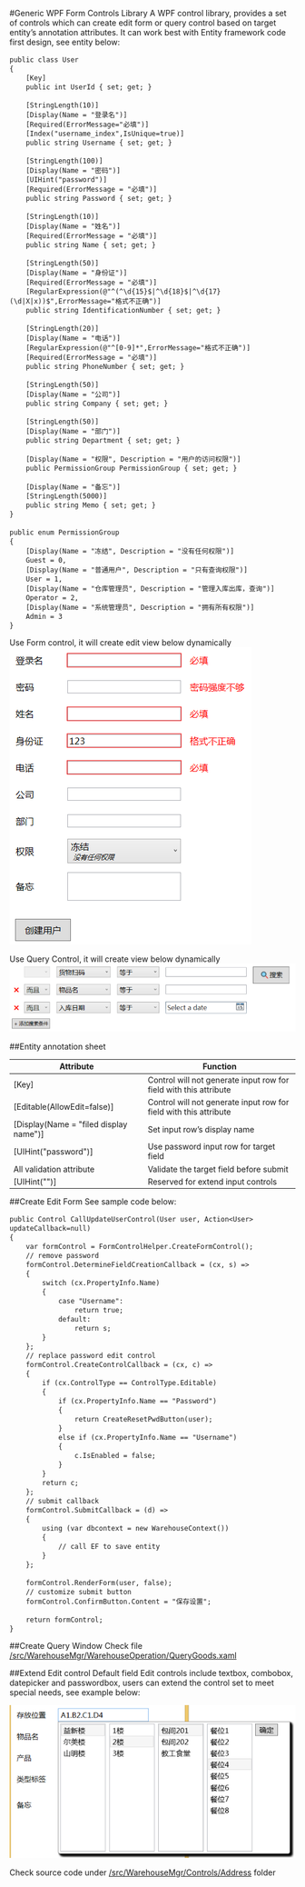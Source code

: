 #Generic WPF Form Controls Library
A WPF control library, provides a set of controls which can create edit form or query control based on target entity’s annotation attributes. It can work best with Entity framework code first design, see entity below:
	
	public class User
	{
		[Key]
		public int UserId { set; get; }

		[StringLength(10)]
		[Display(Name = "登录名")]
		[Required(ErrorMessage="必填")]
		[Index("username_index",IsUnique=true)]
		public string Username { set; get; }

		[StringLength(100)]
		[Display(Name = "密码")]
		[UIHint("password")]
		[Required(ErrorMessage = "必填")]
		public string Password { set; get; }

		[StringLength(10)]
		[Display(Name = "姓名")]
		[Required(ErrorMessage = "必填")]
		public string Name { set; get; }

		[StringLength(50)]
		[Display(Name = "身份证")]
		[Required(ErrorMessage = "必填")]
		[RegularExpression(@"^(^\d{15}$|^\d{18}$|^\d{17}(\d|X|x))$",ErrorMessage="格式不正确")]
		public string IdentificationNumber { set; get; }

		[StringLength(20)]
		[Display(Name = "电话")]
		[RegularExpression(@"^[0-9]*",ErrorMessage="格式不正确")]
		[Required(ErrorMessage = "必填")]
		public string PhoneNumber { set; get; }

		[StringLength(50)]
		[Display(Name = "公司")]
		public string Company { set; get; }

		[StringLength(50)]
		[Display(Name = "部门")]
		public string Department { set; get; }

		[Display(Name = "权限", Description = "用户的访问权限")]
		public PermissionGroup PermissionGroup { set; get; }

		[Display(Name = "备忘")]
		[StringLength(5000)]
		public string Memo { set; get; }
	}

	public enum PermissionGroup
	{
		[Display(Name = "冻结", Description = "没有任何权限")]
		Guest = 0,
		[Display(Name = "普通用户", Description = "只有查询权限")]
		User = 1,
		[Display(Name = "仓库管理员", Description = "管理入库出库，查询")]
		Operator = 2,
		[Display(Name = "系统管理员", Description = "拥有所有权限")]
		Admin = 3
	}

Use Form control, it will create edit view below dynamically
![Entity Form view](/docimages/form.png) 

Use Query Control, it will create view below dynamically
![Entity search view](/docimages/query.png) 

##Entity annotation sheet

|Attribute	|Function	|
|-----------|-----------|
|[Key]|Control will not generate input row for field with this attribute|
|[Editable(AllowEdit=false)]|Control will not generate input row for field with this attribute|
|[Display(Name = "filed display name")]|Set input row’s display name|
|[UIHint("password")]|Use password input row for target field|
|All validation attribute|Validate the target field before submit|
|[UIHint("<control name>")]|Reserved for extend input controls|

##Create Edit Form
See sample code below:

	public Control CallUpdateUserControl(User user, Action<User> updateCallback=null)
	{
		var formControl = FormControlHelper.CreateFormControl();
		// remove password
		formControl.DetermineFieldCreationCallback = (cx, s) =>
		{
			switch (cx.PropertyInfo.Name)
			{
				case "Username":
					return true;
				default:
					return s;
			}
		};
		// replace password edit control
		formControl.CreateControlCallback = (cx, c) =>
		{
			if (cx.ControlType == ControlType.Editable)
			{
				if (cx.PropertyInfo.Name == "Password")
				{
					return CreateResetPwdButton(user);
				}
				else if (cx.PropertyInfo.Name == "Username")
				{
					c.IsEnabled = false;
				}
			}
			return c;
		};
		// submit callback
		formControl.SubmitCallback = (d) =>
		{
			using (var dbcontext = new WarehouseContext())
			{
				// call EF to save entity
			}
		};

		formControl.RenderForm(user, false);
		// customize submit button
		formControl.ConfirmButton.Content = "保存设置";

		return formControl;
	}

##Create Query Window
Check file [/src/WarehouseMgr/WarehouseOperation/QueryGoods.xaml](/src/WarehouseMgr/WarehouseOperation/QueryGoods.xaml)

##Extend Edit control
Default field Edit controls include textbox, combobox, datepicker and passwordbox, users can extend the control set to meet special needs, see example below:

![Address input control](/docimages/extend.png) 

Check source code under [/src/WarehouseMgr/Controls/Address](/src/WarehouseMgr/Controls/Address) folder
